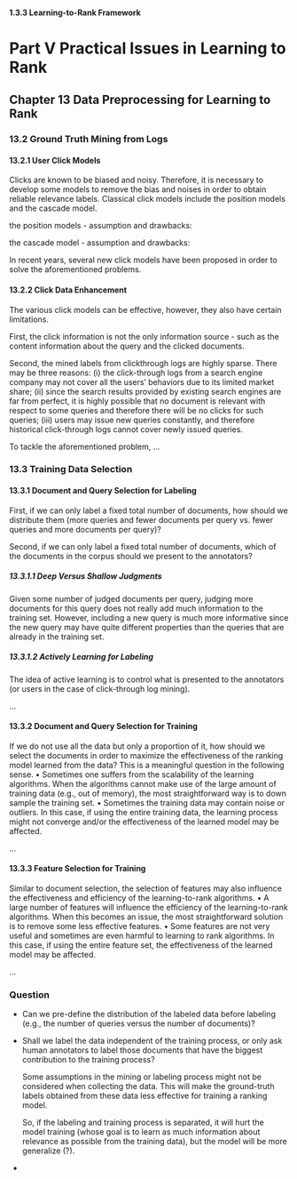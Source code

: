 #### 1.3.3 Learning-to-Rank Framework



# Part V Practical Issues in Learning to Rank

## Chapter 13 Data Preprocessing for Learning to Rank

### 13.2 Ground Truth Mining from Logs
#### 13.2.1 User Click Models

Clicks are known to be biased and noisy. Therefore, it is necessary to develop some models to remove the bias and noises in order to obtain reliable relevance labels.
Classical click models include the position models and the cascade model.

the position models - assumption and drawbacks:



the cascade model - assumption and drawbacks:



In recent years, several new click models have been proposed in order to solve the aforementioned problems.

#### 13.2.2 Click Data Enhancement

The various click models can be effective, however, they also have certain limitations. 

First, the click information is not the only information source - such as the content information
about the query and the clicked documents. 

Second, the mined labels from clickthrough logs are highly sparse. There may be three reasons: (i) the click-through logs from a search engine company may not cover all the users’ behaviors due to its limited market share; (ii) since the search results provided by existing search engines are far from perfect, it is highly possible that no document is relevant with respect to some queries and therefore there will be no clicks for such queries; (iii) users may issue new queries constantly, and therefore historical click-through logs cannot cover newly issued queries.



To tackle the aforementioned problem, ...



### 13.3 Training Data Selection

#### 13.3.1 Document and Query Selection for Labeling

First, if we can only label a fixed total number of documents, how should we distribute them (more queries and fewer documents per query vs. fewer queries and more documents per query)? 

Second, if we can only label a fixed total number of documents, which of the documents in the corpus should we present to the annotators?

##### 13.3.1.1 Deep Versus Shallow Judgments

Given some number of judged documents per query, judging more documents for this query does not really add much information to the training set. However, including a new query is much more informative since the new query may have quite different properties than the queries that are already in the training set.

##### 13.3.1.2 Actively Learning for Labeling

The idea of active learning is to control what is presented to the annotators (or users in the case of click-through log mining).



...

#### 13.3.2 Document and Query Selection for Training

If we do not use all the data but only a proportion of it, how should we select the documents in order to maximize the effectiveness of the ranking model learned from the data? This is a meaningful question in the following sense.
• Sometimes one suffers from the scalability of the learning algorithms. When the algorithms cannot make use of the large amount of training data (e.g., out of memory), the most straightforward way is to down sample the training set.
• Sometimes the training data may contain noise or outliers. In this case, if using the entire training data, the learning process might not converge and/or the effectiveness of the learned model may be affected.

...

#### 13.3.3 Feature Selection for Training

Similar to document selection, the selection of features may also influence the effectiveness
and efficiency of the learning-to-rank algorithms.
• A large number of features will influence the efficiency of the learning-to-rank algorithms. When this becomes an issue, the most straightforward solution is to remove some less effective features.
• Some features are not very useful and sometimes are even harmful to learning to rank algorithms. In this case, if using the entire feature set, the effectiveness of the learned model may be affected.

...

### Question

+ Can we pre-define the distribution of the labeled data before labeling (e.g., the number of queries versus the number of documents)? 

+ Shall we label the data independent of the training process, or only ask human annotators to label those documents that have the biggest contribution to the training process?

  Some assumptions in the mining or labeling process might not be considered when collecting the data. This will make the ground-truth labels obtained from these data less effective for training a ranking model.

  So, if the labeling and training process is separated, it will hurt the model training (whose goal is to learn as much information about relevance as possible from the training data), but the model will be more generalize (?).

+ 












